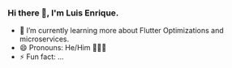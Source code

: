 ### Hi there 👋, I'm Luis Enrique. 


- 🌱 I’m currently learning more about Flutter Optimizations and microservices. 
- 😄 Pronouns: He/Him 🙋🏻‍♂️
- ⚡ Fun fact: ...
